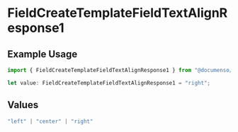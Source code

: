 # FieldCreateTemplateFieldTextAlignResponse1

## Example Usage

```typescript
import { FieldCreateTemplateFieldTextAlignResponse1 } from "@documenso/sdk-typescript/models/operations";

let value: FieldCreateTemplateFieldTextAlignResponse1 = "right";
```

## Values

```typescript
"left" | "center" | "right"
```